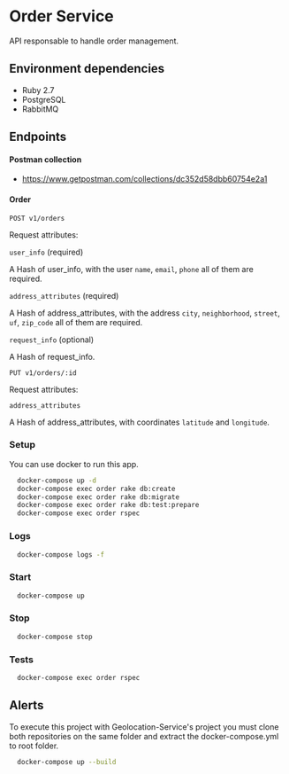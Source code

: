 # Order Service

API responsable to handle order management.

## Environment dependencies

* Ruby 2.7
* PostgreSQL
* RabbitMQ

## Endpoints

#### Postman collection

* https://www.getpostman.com/collections/dc352d58dbb60754e2a1

#### Order

`POST v1/orders`

Request attributes:

`user_info` (required)

A Hash of user_info, with the user `name`, `email`, `phone` all of them are required.

`address_attributes` (required)

A Hash of address_attributes, with the address `city`, `neighborhood`, `street`, `uf`, `zip_code` all of them are required.

`request_info` (optional)

A Hash of request_info.


`PUT v1/orders/:id`

Request attributes:

`address_attributes`

A Hash of address_attributes, with coordinates `latitude` and `longitude`.

### Setup
You can use docker to run this app. 

```bash
  docker-compose up -d
  docker-compose exec order rake db:create
  docker-compose exec order rake db:migrate
  docker-compose exec order rake db:test:prepare
  docker-compose exec order rspec
```

### Logs

```bash
  docker-compose logs -f
```

### Start

```bash
  docker-compose up
```

### Stop

```bash
  docker-compose stop
```

### Tests

```bash
  docker-compose exec order rspec
```

## Alerts
To execute this project with Geolocation-Service's project you must clone both repositories on the same folder and extract the docker-compose.yml to root folder.

```bash
  docker-compose up --build
```
